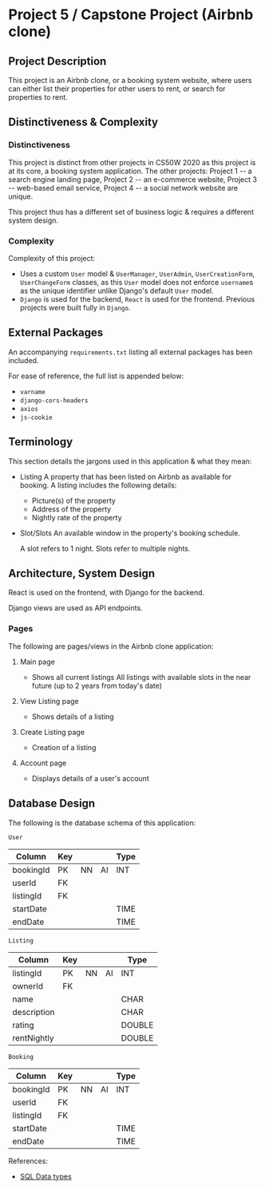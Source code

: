# Project 5 / Capstone Project (Airbnb clone)

## Project Description

This project is an Airbnb clone, or a booking system website, where users can either list their properties for other users to rent, or search for properties to rent.

## Distinctiveness & Complexity

### Distinctiveness

This project is distinct from other projects in CS50W 2020 as this project is at its core, a booking system application. The other projects: Project 1 -- a search engine landing page, Project 2 -- an e-commerce website, Project 3 -- web-based email service, Project 4 -- a social network website are unique.

This project thus has a different set of business logic & requires a different system design.

### Complexity

Complexity of this project:

- Uses a custom `User` model & `UserManager`, `UserAdmin`, `UserCreationForm`, `UserChangeForm` classes, as this `User` model does not enforce `username`s as the unique identifier unlike Django's default `User` model.
- `Django` is used for the backend, `React` is used for the frontend. Previous projects were built fully in `Django`.

## External Packages

An accompanying `requirements.txt` listing all external packages has been included.

For ease of reference, the full list is appended below:

- `varname`
- `django-cors-headers`
- `axios`
- `js-cookie`

## Terminology

This section details the jargons used in this application & what they mean:

- Listing
  A property that has been listed on Airbnb as available for booking.
  A listing includes the following details:

  - Picture(s) of the property
  - Address of the property
  - Nightly rate of the property

- Slot/Slots
  An available window in the property's booking schedule.

  A slot refers to 1 night. Slots refer to multiple nights.

## Architecture, System Design

React is used on the frontend, with Django for the backend.

Django views are used as API endpoints.

### Pages

The following are pages/views in the Airbnb clone application:

1. Main page

   - Shows all current listings
     All listings with available slots in the near future (up to 2 years from today's date)

2. View Listing page

   - Shows details of a listing

3. Create Listing page

   - Creation of a listing

4. Account page

   - Displays details of a user's account

## Database Design

The following is the database schema of this application:

`User`

| Column    | Key |     |     | Type |
| --------- | --- | --- | --- | ---- |
| bookingId | PK  | NN  | AI  | INT  |
| userId    | FK  |     |     |      |
| listingId | FK  |     |     |      |
| startDate |     |     |     | TIME |
| endDate   |     |     |     | TIME |

`Listing`

| Column      | Key |     |     | Type   |
| ----------- | --- | --- | --- | ------ |
| listingId   | PK  | NN  | AI  | INT    |
| ownerId     | FK  |     |     |        |
| name        |     |     |     | CHAR   |
| description |     |     |     | CHAR   |
| rating      |     |     |     | DOUBLE |
| rentNightly |     |     |     | DOUBLE |

`Booking`

| Column    | Key |     |     | Type |
| --------- | --- | --- | --- | ---- |
| bookingId | PK  | NN  | AI  | INT  |
| userId    | FK  |     |     |      |
| listingId | FK  |     |     |      |
| startDate |     |     |     | TIME |
| endDate   |     |     |     | TIME |

References:

- [SQL Data types](https://www.w3schools.com/sql/sql_datatypes.asp)
